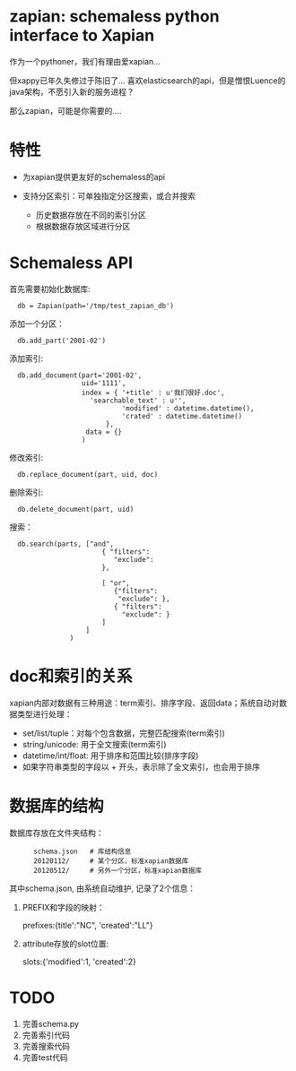 zapian: schemaless python interface to Xapian
===============================================

作为一个pythoner，我们有理由爱xapian... 

但xappy已年久失修过于陈旧了... 喜欢elasticsearch的api，但是憎恨Luence的java架构，不愿引入新的服务进程？

那么zapian，可能是你需要的....

特性
=============

- 为xapian提供更友好的schemaless的api
- 支持分区索引：可单独指定分区搜索，或合并搜索

  - 历史数据存放在不同的索引分区
  - 根据数据存放区域进行分区

Schemaless API
====================
首先需要初始化数据库:

      db = Zapian(path='/tmp/test_zapian_db')

添加一个分区：

      db.add_part('2001-02')

添加索引:

      db.add_document(part='2001-02', 
                      uid='1111', 
                      index = { '+title' : u'我们很好.doc', 
		                'searchable_text' : u'', 
                                'modified' : datetime.datetime(), 
                                'crated' : datetime.datetime()
                            },
                       data = {}
                      )

修改索引:

      db.replace_document(part, uid, doc)

删除索引:

      db.delete_document(part, uid)

搜索：

      db.search(parts, ["and",
                           { "filters":
                              "exclude":
                           },

                           [ "or",
                              {"filters":
                               "exclude": },
                              { "filters":
                                "exclude": }
                           ]
                       ]
                   )


doc和索引的关系
=======================
xapian内部对数据有三种用途：term索引、排序字段、返回data；系统自动对数据类型进行处理：

- set/list/tuple：对每个包含数据，完整匹配搜索(term索引)
- string/unicode: 用于全文搜索(term索引)
- datetime/int/float: 用于排序和范围比较(排序字段)
- 如果字符串类型的字段以 + 开头，表示除了全文索引，也会用于排序

数据库的结构
===================
数据库存放在文件夹结构：

          schema.json   # 库结构信息
          20120112/     # 某个分区，标准xapian数据库
          20120512/     # 另外一个分区，标准xapian数据库

其中schema.json, 由系统自动维护, 记录了2个信息：

1. PREFIX和字段的映射： 

      prefixes:{title':"NC", 'created':"LL"}
      
2. attribute存放的slot位置: 

      slots:{'modified':1, 'created':2}

TODO
==================
1. 完善schema.py
2. 完善索引代码
3. 完善搜索代码
4. 完善test代码
